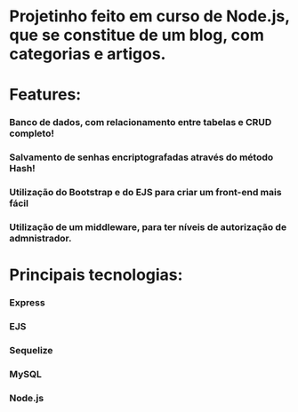 # Projetinho feito em curso de Node.js, que se constitue de um blog, com categorias e artigos.  

# Features:  
### Banco de dados, com relacionamento entre tabelas e CRUD completo!  
### Salvamento de senhas encriptografadas através do método Hash!  
### Utilização do Bootstrap e do EJS para criar um front-end mais fácil  
### Utilização de um middleware, para ter níveis de autorização de admnistrador.  

# Principais tecnologias:  
### Express  
### EJS  
### Sequelize  
### MySQL  
### Node.js  

